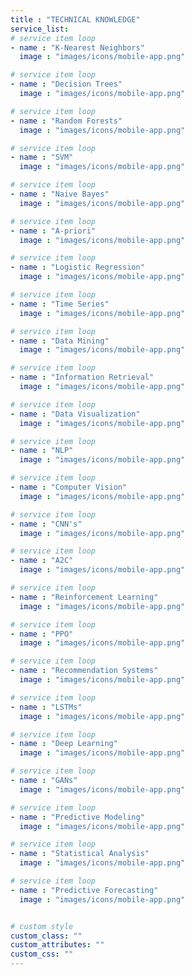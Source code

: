 ```yaml
---
title : "TECHNICAL KNOWLEDGE"
service_list:
# service item loop
- name : "K-Nearest Neighbors"
  image : "images/icons/mobile-app.png"

# service item loop
- name : "Decision Trees"
  image : "images/icons/mobile-app.png"

# service item loop
- name : "Random Forests"
  image : "images/icons/mobile-app.png"

# service item loop
- name : "SVM"
  image : "images/icons/mobile-app.png"

# service item loop
- name : "Naive Bayes"
  image : "images/icons/mobile-app.png"

# service item loop
- name : "A-priori"
  image : "images/icons/mobile-app.png"

# service item loop
- name : "Logistic Regression"
  image : "images/icons/mobile-app.png"

# service item loop
- name : "Time Series"
  image : "images/icons/mobile-app.png"

# service item loop
- name : "Data Mining"
  image : "images/icons/mobile-app.png"

# service item loop
- name : "Information Retrieval"
  image : "images/icons/mobile-app.png"

# service item loop
- name : "Data Visualization"
  image : "images/icons/mobile-app.png"

# service item loop
- name : "NLP"
  image : "images/icons/mobile-app.png"

# service item loop
- name : "Computer Vision"
  image : "images/icons/mobile-app.png"

# service item loop
- name : "CNN's"
  image : "images/icons/mobile-app.png"

# service item loop
- name : "A2C"
  image : "images/icons/mobile-app.png"

# service item loop
- name : "Reinforcement Learning"
  image : "images/icons/mobile-app.png"

# service item loop
- name : "PPO"
  image : "images/icons/mobile-app.png"

# service item loop
- name : "Recommendation Systems"
  image : "images/icons/mobile-app.png"

# service item loop
- name : "LSTMs"
  image : "images/icons/mobile-app.png"

# service item loop
- name : "Deep Learning"
  image : "images/icons/mobile-app.png"

# service item loop
- name : "GANs"
  image : "images/icons/mobile-app.png"

# service item loop
- name : "Predictive Modeling"
  image : "images/icons/mobile-app.png"

# service item loop
- name : "Statistical Analysis"
  image : "images/icons/mobile-app.png"

# service item loop
- name : "Predictive Forecasting"
  image : "images/icons/mobile-app.png"


# custom style
custom_class: "" 
custom_attributes: "" 
custom_css: ""
---
```

